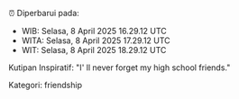 ⏰ Diperbarui pada:
- WIB: Selasa, 8 April 2025 16.29.12 UTC
- WITA: Selasa, 8 April 2025 17.29.12 UTC
- WIT: Selasa, 8 April 2025 18.29.12 UTC

Kutipan Inspiratif:
"I' ll never forget my high school friends."


Kategori: friendship

